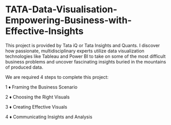 # TATA-Data-Visualisation-Empowering-Business-with-Effective-Insights
This project is provided by Tata iQ or Tata Insights and Quants. I discover how passionate, multidisciplinary experts utilize data visualization technologies like Tableau and Power BI to take on some of the most difficult business problems and uncover fascinating insights buried in the mountains of produced data.

We are required 4 steps to complete this project: 

1 ♦ Framing the Business Scenario

2 ♦ Choosing the Right Visuals

3 ♦ Creating Effective Visuals

4 ♦ Communicating Insights and Analysis


